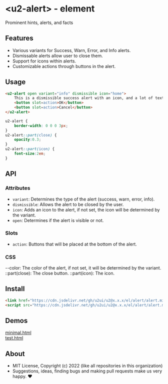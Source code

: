 # &lt;u2-alert&gt; - element
Prominent hints, alerts, and facts

## Features

- Various variants for Success, Warn, Error, and Info alerts.
- Dismissable alerts allow user to close them.
- Support for icons within alerts.
- Customizable actions through buttons in the alert.

## Usage

```html
<u2-alert open variant="info" dismissible icon="home">
    This is a dismissible success alert with an icon, and a lot of text to make it wrap. More text to make it wrap and just more and more
    <button slot=action>OK</button>
    <button slot=action>Cancel</button>
</u2-alert>
```

```css
u2-alert {
    border-width: 0 0 0 3px;
}
u2-alert::part(close) {
    opacity:0.3;
}
u2-alert::part(icon) {
    font-size:2em;
}
```

## API

### Attributes

- `variant`: Determines the type of the alert (success, warn, error, info).
- `dismissible`: Allows the alert to be closed by the user.
- `icon`: Adds an icon to the alert, if not set, the icon will be determined by the variant.
- `open`: Determines if the alert is visible or not.

### Slots

- `action`: Buttons that will be placed at the bottom of the alert.

### CSS

--color: The color of the alert, if not set, it will be determined by the variant.
::part(close): The close button.
::part(icon): The icon.

## Install

```html
<link href="https://cdn.jsdelivr.net/gh/u2ui/u2@x.x.x/el/alert/alert.min.css" rel=stylesheet>
<script src="https://cdn.jsdelivr.net/gh/u2ui/u2@x.x.x/el/alert/alert.min.js" type=module></script>
```

## Demos

[minimal.html](http://gcdn.li/u2ui/u2@main/el/alert/tests/minimal.html)  
[test.html](http://gcdn.li/u2ui/u2@main/el/alert/tests/test.html)  

## About

- MIT License, Copyright (c) 2022 <u2> (like all repositories in this organization) <br>
- Suggestions, ideas, finding bugs and making pull requests make us very happy. ♥

